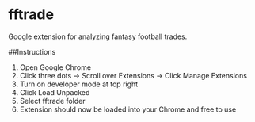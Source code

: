 # fftrade
Google extension for analyzing fantasy football trades.

##Instructions
1. Open Google Chrome
2. Click three dots -> Scroll over Extensions -> Click Manage Extensions
3. Turn on developer mode at top right
4. Click Load Unpacked
5. Select fftrade folder
6. Extension should now be loaded into your Chrome and free to use